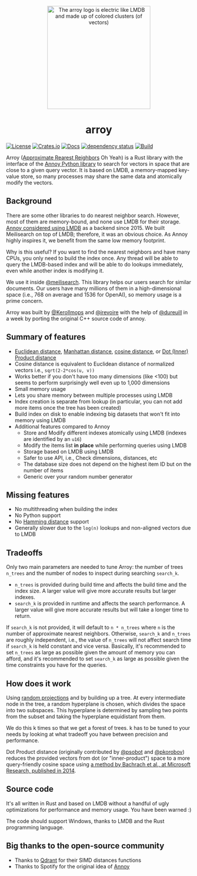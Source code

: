 <p align="center"><img width="280px" title="The arroy logo is electric like LMDB and made up of colored clusters (of vectors)" src="https://raw.githubusercontent.com/meilisearch/arroy/main/assets/arroy-electric-clusters-logo.png"></a>
<h1 align="center">arroy</h1>

[![License](https://img.shields.io/badge/license-MIT-green)](LICENSE)
[![Crates.io](https://img.shields.io/crates/v/arroy)](https://crates.io/crates/arroy)
[![Docs](https://docs.rs/arroy/badge.svg)](https://docs.rs/arroy)
[![dependency status](https://deps.rs/repo/github/meilisearch/arroy/status.svg)](https://deps.rs/repo/github/meilisearch/arroy)
[![Build](https://github.com/meilisearch/arroy/actions/workflows/rust.yml/badge.svg)](https://github.com/meilisearch/arroy/actions/workflows/rust.yml)

Arroy ([Approximate Rearest Reighbors][1] Oh Yeah) is a Rust library with the interface of the [Annoy Python library][2] to search for vectors in space that are close to a given query vector. It is based on LMDB, a memory-mapped key-value store, so many processes may share the same data and atomically modify the vectors.

## Background

There are some other libraries to do nearest neighbor search. However, most of them are memory-bound, and none use LMDB for their storage. [Annoy considered using LMDB][3] as a backend since 2015. We built Meilisearch on top of LMDB; therefore, it was an obvious choice. As Annoy highly inspires it, we benefit from the same low memory footprint.

Why is this useful? If you want to find the nearest neighbors and have many CPUs, you only need to build the index once. Any thread will be able to query the LMDB-based index and will be able to do lookups immediately, even while another index is modifying it.

We use it inside [@meilisearch](https://github.com/meilisearch/meilisearch). This library helps our users search for similar documents. Our users have many millions of them in a high-dimensional space (i.e., 768 on average and 1536 for OpenAI), so memory usage is a prime concern.

Arroy was built by [@Kerollmops](https://github.com/Kerollmops) and [@irevoire](https://github.com/irevoire) with the help of [@dureuill](https://github.com/dureuill) in a week by porting the original C++ source code of annoy.

## Summary of features

- [Euclidean distance](https://en.wikipedia.org/wiki/Euclidean_distance), [Manhattan distance](https://en.wikipedia.org/wiki/Taxicab_geometry), [cosine distance](https://en.wikipedia.org/wiki/Cosine_similarity), or [Dot (Inner) Product distance](https://en.wikipedia.org/wiki/Dot_product)
- Cosine distance is equivalent to Euclidean distance of normalized vectors i.e., `sqrt(2-2*cos(u, v))`
- Works better if you don't have too many dimensions (like <100) but seems to perform surprisingly well even up to 1,000 dimensions
- Small memory usage
- Lets you share memory between multiple processes using LMDB
- Index creation is separate from lookup (in particular, you can not add more items once the tree has been created)
- Build index on disk to enable indexing big datasets that won't fit into memory using LMDB
- Additional features compared to Annoy
  - Store and Modify different indexes atomically using LMDB (indexes are identified by an `u16`)
  - Modify the items list **in place** while performing queries using LMDB
  - Storage based on LMDB using LMDB
  - Safer to use API, i.e., Check dimensions, distances, etc
  - The database size does not depend on the highest item ID but on the number of items
  - Generic over your random number generator

## Missing features

- No multithreading when building the index
- No Python support
- No [Hamming distance](https://en.wikipedia.org/wiki/Hamming_distance) support
- Generally slower due to the `log(n)` lookups and non-aligned vectors due to LMDB

## Tradeoffs


Only two main parameters are needed to tune Arroy: the number of trees `n_trees` and the number of nodes to inspect during searching `search_k`.

- `n_trees` is provided during build time and affects the build time and the index size. A larger value will give more accurate results but larger indexes.
- `search_k` is provided in runtime and affects the search performance. A larger value will give more accurate results but will take a longer time to return.

If `search_k` is not provided, it will default to `n * n_trees` where `n` is the number of approximate nearest neighbors. Otherwise, `search_k` and `n_trees` are roughly independent, i.e., the value of `n_trees` will not affect search time if `search_k` is held constant and vice versa. Basically, it's recommended to set `n_trees` as large as possible given the amount of memory you can afford, and it's recommended to set `search_k` as large as possible given the time constraints you have for the queries.

## How does it work

Using [random projections](http://en.wikipedia.org/wiki/Locality-sensitive_hashing#Random_projection) and by building up a tree. At every intermediate node in the tree, a random hyperplane is chosen, which divides the space into two subspaces. This hyperplane is determined by sampling two points from the subset and taking the hyperplane equidistant from them.

We do this k times so that we get a forest of trees. k has to be tuned to your needs by looking at what tradeoff you have between precision and performance.

Dot Product distance (originally contributed by [@psobot](https://github.com/psobot) and [@pkorobov](https://github.com/pkorobov)) reduces the provided vectors from dot (or "inner-product") space to a more query-friendly cosine space using [a method by Bachrach et al., at Microsoft Research, published in 2014](https://www.microsoft.com/en-us/research/wp-content/uploads/2016/02/XboxInnerProduct.pdf).

## Source code

It's all written in Rust and based on LMDB without a handful of ugly optimizations for performance and memory usage. You have been warned :)

The code should support Windows, thanks to LMDB and the Rust programming language.

## Big thanks to the open-source community

- Thanks to [Qdrant](https://qdrant.tech/) for their SIMD distances functions
- Thanks to Spotify for the original idea of [Annoy](https://github.com/spotify/annoy/)


[1]: https://en.wikipedia.org/wiki/Nearest_neighbor_search#Approximate_nearest_neighbor
[2]: https://github.com/spotify/annoy/#full-python-api
[3]: https://github.com/spotify/annoy/issues/96
